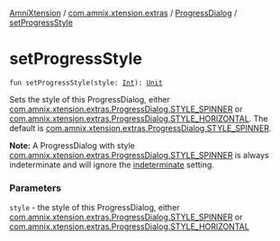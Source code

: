 [AmniXtension](../../index.md) / [com.amnix.xtension.extras](../index.md) / [ProgressDialog](index.md) / [setProgressStyle](./set-progress-style.md)

# setProgressStyle

`fun setProgressStyle(style: `[`Int`](https://kotlinlang.org/api/latest/jvm/stdlib/kotlin/-int/index.html)`): `[`Unit`](https://kotlinlang.org/api/latest/jvm/stdlib/kotlin/-unit/index.html)

Sets the style of this ProgressDialog, either [com.amnix.xtension.extras.ProgressDialog.STYLE_SPINNER](-s-t-y-l-e_-s-p-i-n-n-e-r.md) or
[com.amnix.xtension.extras.ProgressDialog.STYLE_HORIZONTAL](-s-t-y-l-e_-h-o-r-i-z-o-n-t-a-l.md). The default is [com.amnix.xtension.extras.ProgressDialog.STYLE_SPINNER](-s-t-y-l-e_-s-p-i-n-n-e-r.md).

**Note:** A ProgressDialog with style [com.amnix.xtension.extras.ProgressDialog.STYLE_SPINNER](-s-t-y-l-e_-s-p-i-n-n-e-r.md)
is always indeterminate and will ignore the [ indeterminate](is-indeterminate.md) setting.

### Parameters

`style` - the style of this ProgressDialog, either [com.amnix.xtension.extras.ProgressDialog.STYLE_SPINNER](-s-t-y-l-e_-s-p-i-n-n-e-r.md) or
[com.amnix.xtension.extras.ProgressDialog.STYLE_HORIZONTAL](-s-t-y-l-e_-h-o-r-i-z-o-n-t-a-l.md)